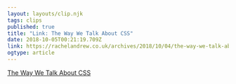 ```yaml
---
layout: layouts/clip.njk 
tags: clips 
published: true 
title: "Link: The Way We Talk About CSS" 
date: 2018-10-05T00:21:19.709Z 
link: https://rachelandrew.co.uk/archives/2018/10/04/the-way-we-talk-about-css/ 
ogtype: article 
---
```

[ The Way We Talk About CSS ]( https://rachelandrew.co.uk/archives/2018/10/04/the-way-we-talk-about-css/ ) 
